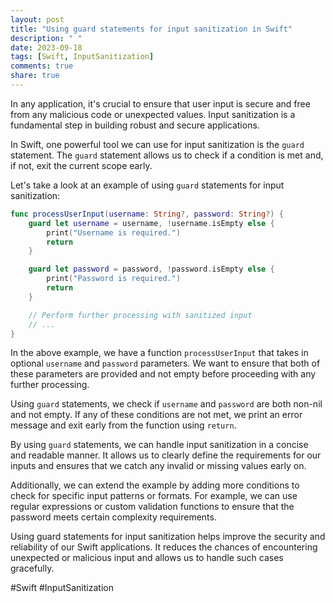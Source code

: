 ```yaml
---
layout: post
title: "Using guard statements for input sanitization in Swift"
description: " "
date: 2023-09-18
tags: [Swift, InputSanitization]
comments: true
share: true
---
```


In any application, it's crucial to ensure that user input is secure and free from any malicious code or unexpected values. Input sanitization is a fundamental step in building robust and secure applications.

In Swift, one powerful tool we can use for input sanitization is the `guard` statement. The `guard` statement allows us to check if a condition is met and, if not, exit the current scope early.

Let's take a look at an example of using `guard` statements for input sanitization:

```swift
func processUserInput(username: String?, password: String?) {
    guard let username = username, !username.isEmpty else {
        print("Username is required.")
        return
    }

    guard let password = password, !password.isEmpty else {
        print("Password is required.")
        return
    }

    // Perform further processing with sanitized input
    // ...
}
```

In the above example, we have a function `processUserInput` that takes in optional `username` and `password` parameters. We want to ensure that both of these parameters are provided and not empty before proceeding with any further processing.

Using `guard` statements, we check if `username` and `password` are both non-nil and not empty. If any of these conditions are not met, we print an error message and exit early from the function using `return`.

By using `guard` statements, we can handle input sanitization in a concise and readable manner. It allows us to clearly define the requirements for our inputs and ensures that we catch any invalid or missing values early on.

Additionally, we can extend the example by adding more conditions to check for specific input patterns or formats. For example, we can use regular expressions or custom validation functions to ensure that the password meets certain complexity requirements.

Using guard statements for input sanitization helps improve the security and reliability of our Swift applications. It reduces the chances of encountering unexpected or malicious input and allows us to handle such cases gracefully.

#Swift #InputSanitization